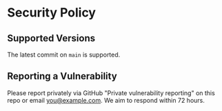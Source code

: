 # Security Policy

## Supported Versions
The latest commit on `main` is supported.

## Reporting a Vulnerability
Please report privately via GitHub "Private vulnerability reporting" on this repo
or email <you@example.com>. We aim to respond within 72 hours.

